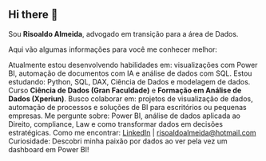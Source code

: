 ## Hi there 👋

Sou **Risoaldo Almeida**, advogado em transição para a área de Dados. 

Aqui vão algumas informações para você me conhecer melhor:

Atualmente estou desenvolvendo habilidades em: visualizações com Power BI, automação de documentos com IA e análise de dados com SQL.
Estou estudando: Python, SQL, DAX, Ciência de Dados e modelagem de dados. Curso **Ciência de Dados (Gran Faculdade)** e **Formação em Análise de Dados (Xperiun)**.
Busco colaborar em: projetos de visualização de dados, automação de processos e soluções de BI para escritórios ou pequenas empresas.
Me pergunte sobre: Power BI, análise de dados aplicada ao Direito, compliance, Law e como transformar dados em decisões estratégicas.
Como me encontrar: [LinkedIn](https://www.linkedin.com/in/risoaldoalmeida) | risoaldoalmeida@hotmail.com
Curiosidade: Descobri minha paixão por dados ao ver pela vez um dashboard em Power BI!

